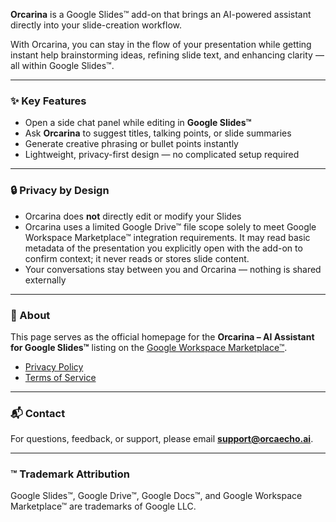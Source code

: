 **Orcarina** is a Google Slides™ add-on that brings an AI-powered assistant directly into your slide-creation workflow.  

With Orcarina, you can stay in the flow of your presentation while getting instant help brainstorming ideas, refining slide text, and enhancing clarity — all within Google Slides™.

---

### ✨ Key Features
- Open a side chat panel while editing in **Google Slides™**  
- Ask **Orcarina** to suggest titles, talking points, or slide summaries  
- Generate creative phrasing or bullet points instantly  
- Lightweight, privacy-first design — no complicated setup required  

---

### 🔒 Privacy by Design
- Orcarina does **not** directly edit or modify your Slides  
- Orcarina uses a limited Google Drive™ file scope solely to meet Google Workspace Marketplace™ integration requirements.
It may read basic metadata of the presentation you explicitly open with the add-on to confirm context; it never reads or stores slide content.
- Your conversations stay between you and Orcarina — nothing is shared externally  

---

### 📄 About
This page serves as the official homepage for the **Orcarina – AI Assistant for Google Slides™** listing on the [Google Workspace Marketplace™](https://workspace.google.com/marketplace/).  

- [Privacy Policy](./privacy.md)  
- [Terms of Service](./terms.md)  

---

### 📬 Contact
For questions, feedback, or support, please email **support@orcaecho.ai**.  

---

### ™ Trademark Attribution
Google Slides™, Google Drive™, Google Docs™, and Google Workspace Marketplace™ are trademarks of Google LLC.
